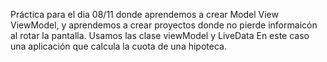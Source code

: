 Práctica para el dia 08/11 donde aprendemos a crear Model View ViewModel, y aprendemos a crear proyectos donde no pierde informaicón al rotar la pantalla.
Usamos las clase viewModel y LiveData
En este caso una aplicación que calcula la cuota de una hipoteca.
